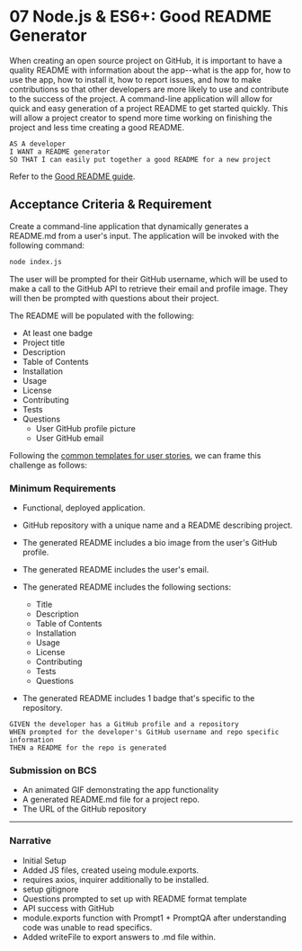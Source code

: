 # 07 Node.js & ES6+: Good README Generator

When creating an open source project on GitHub, it is important to have a quality README with information about the app--what is the app for, how to use the app, how to install it, how to report issues, and how to make contributions so that other developers are more likely to use and contribute to the success of the project. A command-line application will allow for quick and easy generation of a project README to get started quickly. This will allow a project creator to spend more time working on finishing the project and less time creating a good README.

```
AS A developer
I WANT a README generator
SO THAT I can easily put together a good README for a new project
```

Refer to the [Good README guide](##).

## Acceptance Criteria & Requirement

Create a command-line application that dynamically generates a README.md from a user's input. The application will be invoked with the following command:

```sh
node index.js
```

The user will be prompted for their GitHub username, which will be used to make a call to the GitHub API to retrieve their email and profile image. They will then be prompted with questions about their project.

The README will be populated with the following:

- At least one badge
- Project title
- Description
- Table of Contents
- Installation
- Usage
- License
- Contributing
- Tests
- Questions
  - User GitHub profile picture
  - User GitHub email

Following the [common templates for user stories](https://en.wikipedia.org/wiki/User_story#Common_templates), we can frame this challenge as follows:

### Minimum Requirements

- Functional, deployed application.
- GitHub repository with a unique name and a README describing project.
- The generated README includes a bio image from the user's GitHub profile.
- The generated README includes the user's email.
- The generated README includes the following sections:

  - Title
  - Description
  - Table of Contents
  - Installation
  - Usage
  - License
  - Contributing
  - Tests
  - Questions

- The generated README includes 1 badge that's specific to the repository.

```
GIVEN the developer has a GitHub profile and a repository
WHEN prompted for the developer's GitHub username and repo specific information
THEN a README for the repo is generated
```

### Submission on BCS

- An animated GIF demonstrating the app functionality
- A generated README.md file for a project repo.
- The URL of the GitHub repository

---

### Narrative

- Initial Setup
- Added JS files, created useing module.exports.
- requires axios, inquirer additionally to be installed.
- setup gitignore
- Questions prompted to set up with README format template
- API success with GitHub
- module.exports function with Prompt1 + PromptQA after understanding code was unable to read specifics.
- Added writeFile to export answers to .md file within.
